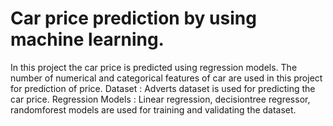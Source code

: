 # Car price prediction by using machine learning.
In this project the car price is predicted using regression models. The number of numerical and categorical features of car are used in this project for prediction of price.
Dataset : Adverts dataset is used for predicting the car price.
Regression Models : Linear regression, decisiontree regressor, randomforest models are used for training and validating the dataset.
